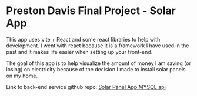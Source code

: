# Preston Davis Final Project - Solar App

This app uses vite + React and some react libraries to help with development. I went with react because it is a framework I have used in the past and it makes life easier when setting up your front-end.

The goal of this app is to help visualize the amount of money I am saving (or losing) on electricity because of the decision I made to install solar panels on my home.

Link to back-end service github repo: [Solar Panel App MYSQL api](https://github.com/prestond28/solar-panel-app-mysql-api)
